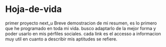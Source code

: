 # Hoja-de-vida
primer proyecto next_u
Breve demostracion de mi resumen, es lo primero que he programado en toda mi vida.
busco adaptarlo de la mejor forma y poder usarlo en mis pérfiles sociales.
cada link es el accesso a informacion muy util en cuanto a describir mis aptitudes se refiere.
